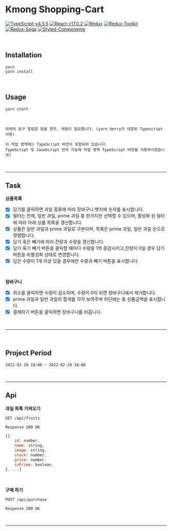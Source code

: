 # Kmong Shopping-Cart

[![TypeScript-v4.5.5](https://img.shields.io/badge/TypeScript-v4.5.5-007ACC.svg?logo=typescript)](https://www.typescriptlang.org/)
[![React-v17.0.2](https://img.shields.io/badge/React-v17.0.2-61DAFB.svg?logo=react)](https://reactjs.org/)
[![Redux](https://img.shields.io/badge/Redux-v4.1.2-764ABC.svg?logo=redux)](https://ko.redux.js.org/introduction/getting-started/)
[![Redux-Toolkit](https://img.shields.io/badge/ReduxToolkit-v1.7.2-764ABC.svg?logo=redux)](https://ko.redux.js.org/introduction/getting-started/)
[![Redux-Saga](https://img.shields.io/badge/ReduxSaga-v1.1.3-999999.svg?logo=redux-saga)](https://redux-saga.js.org/)
[![Styled-Components](https://img.shields.io/badge/styled-v5.2.3-DB7093.svg?logo=styled-components)](https://styled-components.com/)

<br />

## Installation

    yarn
    yarn install

<br />

## Usage

    yarn start

<br />

`아래의 문구 알림창 떴을 경우, 허용이 필요합니다. (yarn berry의 내장된 Typescript 사용)`

    이 작업 영역에는 TypeScript 버전이 포함되어 있습니다.
    TypeScript 및 JavaScript 언어 기능에 작업 영역 TypeScript 버전을 사용하시겠습니까?

<br />

---

## Task

**상품목록**

- [x] 담기를 클릭하면 과일 종류에 따라 장바구니 뱃지에 숫자를 표시합니다.
- [x] 필터는 전체, 일반 과일, prime 과일 중 한가지만 선택할 수 있으며, 활성화 된 필터에 따라 아래 상품 목록을 갱신합니다.
- [x] 상품은 일반 과일과 prime 과일로 구분되며, 목록은 prime 과일, 일반 과일 순으로 정렬합니다.
- [x] 담기 혹은 빼기에 따라 잔량과 수량을 갱신합니다.
- [x] 담기 혹기 빼기 버튼을 클릭할 때마다 수량을 1씩 증감시키고,잔량이 0일 경우 담기 버튼을 비활성화 상태로 변경합니다.
- [x] 담은 수량이 1개 이상 있을 경우에만 수량과 빼기 버튼을 표시합니다.

<br />

**장바구니**

- [x] 취소를 클릭하면 수량이 감소하며, 수량이 0이 되면 장바구니에서 제거합니다.
- [x] prime 과일과 일반 과일의 합계를 각각 보여주며 하단에는 총 상품금액을 표시합니다.
- [x] 결제하기 버튼을 클릭하면 장바구니를 비웁니다.

<br />

---

<br />

## Project Period

    2022-02-18 18:00 ~ 2022-02-20 18:00

<br />

---

## Api

**과일 목록 가져오기**

`GET /api/fruits`

`Response 200 OK`

```javascript
[{
    id: number,
    name: string,
    image: string,
    stock: number,
    price: number,
    isPrime: boolean,
}, ...]
```

<br />

**구매 하기**

`POST /api/purchase`

`Response 200 OK`

<br />

---
